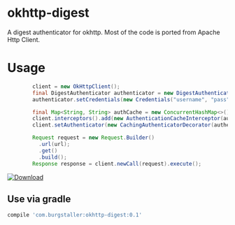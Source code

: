 # okhttp-digest
A digest authenticator for okhttp. Most of the code is 
ported from Apache Http Client.

# Usage

```java
        client = new OkHttpClient();
        final DigestAuthenticator authenticator = new DigestAuthenticator();
        authenticator.setCredentials(new Credentials("username", "pass"));

        final Map<String, String> authCache = new ConcurrentHashMap<>();
        client.interceptors().add(new AuthenticationCacheInterceptor(authCache));
        client.setAuthenticator(new CachingAuthenticatorDecorator(authenticator, authCache));

        Request request = new Request.Builder()
          .url(url);
          .get()
          .build();
        Response response = client.newCall(request).execute();
```

[ ![Download](https://api.bintray.com/packages/rburgst/android/okhttp-digest/images/download.svg) ](https://bintray.com/rburgst/android/okhttp-digest/_latestVersion)

## Use via gradle

```groovy
compile 'com.burgstaller:okhttp-digest:0.1'
```